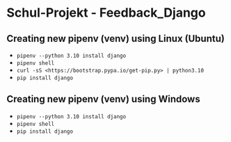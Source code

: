 # Schul-Projekt - Feedback_Django #

## Creating new pipenv (venv) using Linux (Ubuntu) ##
- ```pipenv --python 3.10 install django```
- ```pipenv shell```
- ```curl -sS <https://bootstrap.pypa.io/get-pip.py> | python3.10```
- ```pip install django```

## Creating new pipenv (venv) using Windows ##
- ```pipenv --python 3.10 install django```
- ```pipenv shell```
- ```pip install django```
